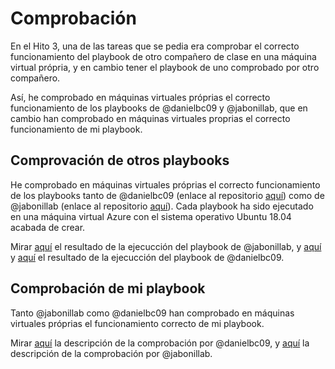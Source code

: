 # Comprobación

En el Hito 3, una de las tareas que se pedia era comprobar el correcto funcionamiento del playbook de otro compañero de clase en una máquina virtual própria, y en cambio tener el playbook de uno comprobado por otro compañero.

Así, he comprobado en máquinas virtuales próprias el correcto funcionamiento de los playbooks de @danielbc09 y @jabonillab, que en cambio han comprobado en máquinas virtuales proprias el correcto funcionamiento de mi playbook.

## Comprovación de otros playbooks

He comprobado en máquinas virtuales próprias el correcto funcionamiento de los playbooks tanto de @danielbc09 (enlace al repositorio [aquí](https://github.com/danielbc09/Proyecto_CC)) como de @jabonillab (enlace al repositorio [aquí](https://github.com/jabonillab/ProyectoCC2018)). Cada playbook ha sido ejecutado en una máquina virtual Azure con el sistema operativo Ubuntu 18.04 acabada de crear.

Mirar [aquí](https://github.com/migueldgoncalves/CCproj_1819/blob/master/docs/Comprobacion/comprobacion_jorge.jpg) el resultado de la ejecucción del playbook de @jabonillab, y [aquí](https://github.com/migueldgoncalves/CCproj_1819/blob/master/docs/Comprobacion/comprobacion_daniel_1.png) y [aquí](https://github.com/migueldgoncalves/CCproj_1819/blob/master/docs/Comprobacion/comprobacion_daniel_2.png) el resultado de la ejecucción del playbook de @danielbc09.

## Comprobación de mi playbook

Tanto @jabonillab como @danielbc09 han comprobado en máquinas virtuales próprias el funcionamiento correcto de mi playbook.

Mirar [aquí](https://github.com/danielbc09/Proyecto_CC/blob/master/docs/prov_%20migueldgoncalves.md) la descripción de la comprobación por @danielbc09, y [aquí](https://github.com/jabonillab/ProyectoCC2018/blob/master/docs/Hitotres.md#comprobaci%C3%B3n-compa%C3%B1ero) la descripción de la comprobación por @jabonillab.
